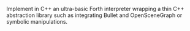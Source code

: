 Implement in C++ an ultra-basic Forth interpreter wrapping a thin C++ abstraction library such as
integrating Bullet and OpenSceneGraph or symbolic manipulations.
